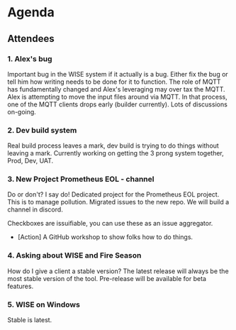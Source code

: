 # Agenda

## Attendees

### 1. Alex's bug

Important bug in the WISE system if it actually is a bug. Either fix the bug or tell him how writing needs to be done for it to function. The role of MQTT has fundamentally changed and Alex's leveraging may over tax the MQTT. Alex is attempting to move the input files around via MQTT. In that process, one of the MQTT clients drops early (builder currently). Lots of discussions on-going.

### 2. Dev build system

Real build process leaves a mark, dev build is trying to do things without leaving a mark. Currently working on getting the 3 prong system together, Prod, Dev, UAT.

### 3. New Project Prometheus EOL - channel

Do or don't? I say do! Dedicated project for the Prometheus EOL project. This is to manage pollution. Migrated issues to the new repo. We will build a channel in discord.

Checkboxes are issuifiable, you can use these as an issue aggregator.

- [Action] A GitHub workshop to show folks how to do things.

### 4. Asking about WISE and Fire Season

How do I give a client a stable version? The latest release will always be the most stable version of the tool. Pre-release will be available for beta features.

### 5. WISE on Windows

Stable is latest.

